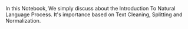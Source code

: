 In this Notebook, We simply discuss about the Introduction To Natural Language Process. It's importance based on Text Cleaning, Splitting and Normalization.
